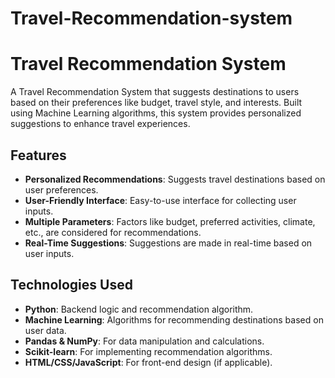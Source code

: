 # Travel-Recommendation-system
# Travel Recommendation System

A Travel Recommendation System that suggests destinations to users based on their preferences like budget, travel style, and interests. Built using Machine Learning algorithms, this system provides personalized suggestions to enhance travel experiences.

## Features

- **Personalized Recommendations**: Suggests travel destinations based on user preferences.
- **User-Friendly Interface**: Easy-to-use interface for collecting user inputs.
- **Multiple Parameters**: Factors like budget, preferred activities, climate, etc., are considered for recommendations.
- **Real-Time Suggestions**: Suggestions are made in real-time based on user inputs.

## Technologies Used

- **Python**: Backend logic and recommendation algorithm.
- **Machine Learning**: Algorithms for recommending destinations based on user data.
- **Pandas & NumPy**: For data manipulation and calculations.
- **Scikit-learn**: For implementing recommendation algorithms.
- **HTML/CSS/JavaScript**: For front-end design (if applicable).


